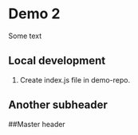 # Demo 2

Some text 

## Local development

1. Create index.js file in demo-repo.

## Another subheader

##Master header

